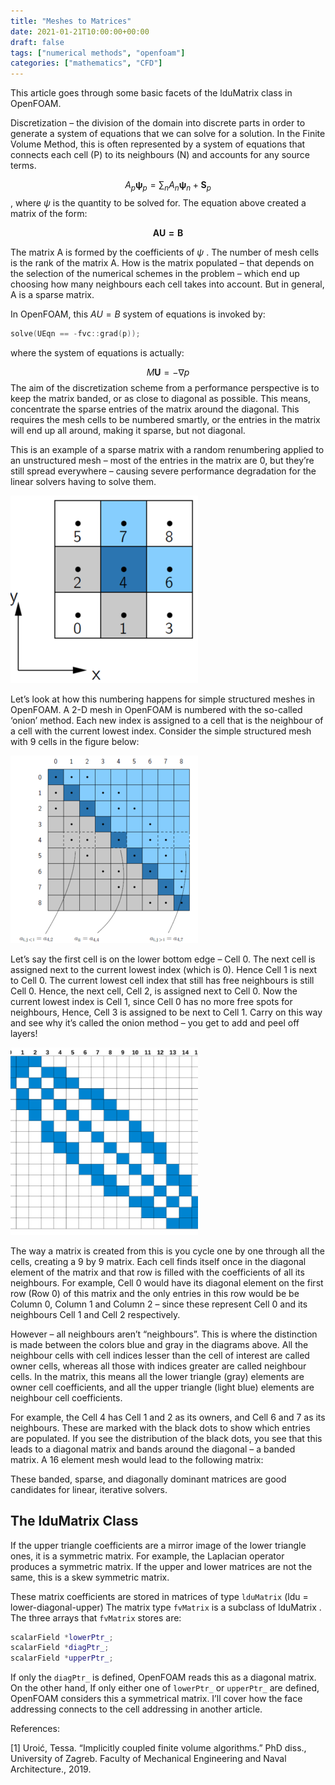 ```yaml
---
title: "Meshes to Matrices"
date: 2021-01-21T10:00:00+00:00
draft: false
tags: ["numerical methods", "openfoam"]
categories: ["mathematics", "CFD"]
---
```


This article goes through some basic facets of the lduMatrix class in OpenFOAM.

Discretization – the division of the domain into discrete parts in order to generate a system of equations that we can solve for a solution. In the Finite Volume Method, this is often represented by a system of equations that connects each cell (P) to its neighbours (N) and accounts for any source terms.

$$A_{p} \boldsymbol\psi_{p} = \sum_n A_{n} \boldsymbol \psi_{n} + \mathbf{S}_p$$,
where $\psi$ is the quantity to be solved for. The equation above created a matrix of the form:

$$\mathbf{AU = B}$$

The matrix A is formed by the coefficients of $\psi$ . The number of mesh cells is the rank of the matrix A. How is the matrix populated – that depends on the selection of the numerical schemes in the problem – which end up choosing how many neighbours each cell takes into account. But in general, A is a sparse matrix.

In OpenFOAM, this $AU = B$ system of equations is invoked by:
```cpp
solve(UEqn == -fvc::grad(p));
```
where the system of equations is actually:

$$M\mathbf{U} = -\nabla p$$
The aim of the discretization scheme from a performance perspective is to keep the matrix banded, or as close to diagonal as possible. This means, concentrate the sparse entries of the matrix around the diagonal. This requires the mesh cells to be numbered smartly, or the entries in the matrix will end up all around, making it sparse, but not diagonal.

This is an example of a sparse matrix with a random renumbering applied to an unstructured mesh – most of the entries in the matrix are 0, but they’re still spread everywhere – causing severe performance degradation for the linear solvers having to solve them.


![Onion layering](mesh2matrix_3.png)



Let’s look at how this numbering happens for simple structured meshes in OpenFOAM. A 2-D mesh in OpenFOAM is numbered with the so-called ‘onion’ method. Each new index is assigned to a cell that is the neighbour of a cell with the current lowest index. Consider the simple structured mesh with 9 cells in the figure below:

![Onion layering](mesh2matrix_1.png)

Let’s say the first cell is on the lower bottom edge – Cell 0. The next cell is assigned next to the current lowest index (which is 0). Hence Cell 1 is next to Cell 0. The current lowest cell index that still has free neighbours is still Cell 0. Hence, the next cell, Cell 2, is assigned next to Cell 0. Now the current lowest index is Cell 1, since Cell 0 has no more free spots for neighbours, Hence, Cell 3 is assigned to be next to Cell 1. Carry on this way and see why it’s called the onion method – you get to add and peel off layers!

![Onion layering](mesh2matrix_2.png)


The way a matrix is created from this is you cycle one by one through all the cells, creating a 9 by 9 matrix. Each cell finds itself once in the diagonal element of the matrix and that row is filled with the coefficients of all its neighbours. For example, Cell 0 would have its diagonal element on the first row (Row 0) of this matrix and the only entries in this row would be be Column 0, Column 1 and Column 2 – since these represent Cell 0 and its neighbours Cell 1 and Cell 2 respectively.


However – all neighbours aren’t “neighbours”. This is where the distinction is made between the colors blue and gray in the diagrams above. All the neighbour cells with cell indices lesser than the cell of interest are called owner cells, whereas all those with indices greater are called neighbour cells. In the matrix, this means all the lower triangle (gray) elements are owner cell coefficients, and all the upper triangle (light blue) elements are neighbour cell coefficients.

For example, the Cell 4 has Cell 1 and 2 as its owners, and Cell 6 and 7 as its neighbours. These are marked with the black dots to show which entries are populated. If you see the distribution of the black dots, you see that this leads to a diagonal matrix and bands around the diagonal – a banded matrix. A 16 element mesh would lead to the following matrix:

These banded, sparse, and diagonally dominant matrices are good candidates for linear, iterative solvers.

## The lduMatrix Class
If the upper triangle coefficients are a mirror image of the lower triangle ones, it is a symmetric matrix. For example, the Laplacian operator produces a symmetric matrix. If the upper and lower matrices are not the same, this is a skew symmetric matrix.

These matrix coefficients are stored in matrices of type `lduMatrix` (ldu = lower-diagonal-upper) The matrix type `fvMatrix` is a subclass of lduMatrix . The three arrays that `fvMatrix` stores are:

```cpp
scalarField *lowerPtr_;
scalarField *diagPtr_;
scalarField *upperPtr_;
```
If only the `diagPtr_` is defined, OpenFOAM reads this as a diagonal matrix. On the other hand, If only either one of `lowerPtr_` or `upperPtr_` are defined, OpenFOAM considers this a symmetrical matrix. I’ll cover how the face addressing connects to the cell addressing in another article. 

References:

[1] Uroić, Tessa. “Implicitly coupled finite volume algorithms.” PhD diss., University of Zagreb. Faculty of Mechanical Engineering and Naval Architecture., 2019.

